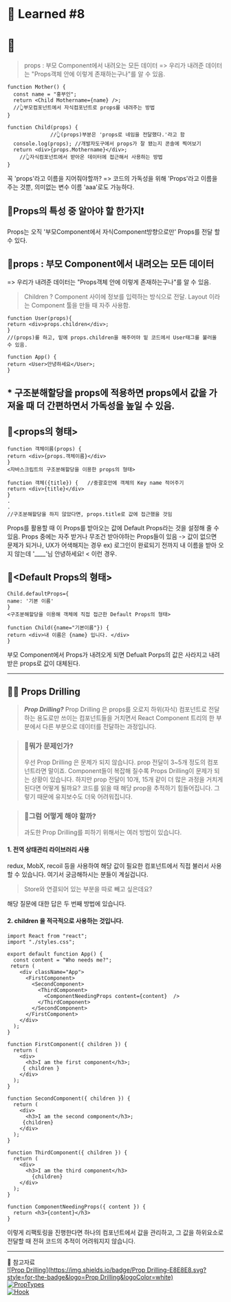 # 🌟 Learned #8

# 🔶<props>

> props
> : 부모 Component에서 내려오는 모든 데이터
> => 우리가 내려준 데이터는 "Props객체 안에 이렇게 존재하는구나"를 알 수 있음.

```
function Mother() {
  const name = "홍부인";
  return <Child Mothername={name} />;
  //👆부모컴포넌트에서 자식컴포넌트로 props를 내려주는 방법
}

function Child(props) {
              //👆(props)부분은 'props로 네임을 전달했다.'라고 함
  console.log(props); //개발자도구에서 props가 잘 됐는지 콘솔에 찍어보기
  return <div>{props.Mothername}</div>;
    //👆자식컴포넌트에서 받아온 데이터에 접근해서 사용하는 방법
}
```

꼭 'props'라고 이름을 지어줘야할까?
=> 코드의 가독성을 위해 'Props'라고 이름을 주는 것뿐, 의미없는 변수 이름 'aaa'로도 가능하다.

## 🔹Props의 특성 중 알아야 할 한가지❗

Props는 오직 '부모Component에서 자식Component방향으로만' Props를 전달 할 수 있다.

## 🔹props : 부모 Component에서 내려오는 모든 데이터

=> 우리가 내려준 데이터는 "Props객체 안에 이렇게 존재하는구나"를 알 수 있음.

> Children ?
> Component 사이에 정보를 입력하는 방식으로 전달.
> Layout 이라는 Component 툴을 만들 때 자주 사용함.

```
function User(props){
return <div>props.children</div>;
}
//(props)를 하고, 밑에 props.children을 해주어야 밑 코드에서 User태그를 불러올 수 있음.

function App() {
return <User>안녕하세요</User>;
}

```

## \* 구조분해할당을 props에 적용하면 props에서 값을 가져올 때 더 간편하면서 가독성을 높일 수 있음.

## 🔹<props의 형태>

```
function 객체이름(props) {
return <div>{props.객체이름}</div>
}
<자바스크립트의 구조분해할당을 이용한 props의 형태>

function 객체({title}) {   //중괄호안에 객체의 Key name 적어주기
return <div>{title}</div>
}
.
.
//구조분해할당을 하지 않았다면, props.title로 값에 접근했을 것임
```

Props를 활용할 때 이 Props를 받아오는 값에 Default Props라는 것을 설정해 줄 수 있음.
Props 중에는 자주 받거나 무조건 받아야하는 Props들이 있음
-> 값이 없으면 문제가 되거나, UX가 어색해지는 경우
ex) 로그인이 완료되기 전까지 내 이름을 받아 오지 않는데 '\_\_\_\_'님 안녕하세요! < 이런 경우.

## 🔹<Default Props의 형태>

```
Child.defaultProps={
name: '기본 이름'
}
<구조분해할당을 이용해 객체에 직접 접근한 Default Props의 형태>

function Child({name="기본이름"}) {
return <div>내 이름은 {name} 입니다. </div>
}
```

부모 Component에서 Props가 내려오게 되면 Defualt Porps의 값은 사라지고 내려받은 props로 값이 대체된다.

---
  ## 🔹🌟 Props Drilling

> _**Prop Drilling?**_
> Prop Drilling 은 props를 오로지 하위(자식) 컴포넌트로 전달하는 용도로만 쓰이는 컴포넌트들을 거치면서 React Component 트리의 한 부분에서 다른 부분으로 데이터를 전달하는 과정입니다.

> ### 🌱뭐가 문제인가?
>
> 우선 Prop Drilling 은 문제가 되지 않습니다. prop 전달이 3~5개 정도의 컴포넌트라면 말이죠. Component들이 복잡해 질수록 Props Drilling이 문제가 되는 상황이 있습니다.
> 하지만 prop 전달이 10개, 15개 같이 더 많은 과정을 거치게 된다면 어떻게 될까요? 코드를 읽을 때 해당 prop을 추적하기 힘들어집니다.
> 그렇기 때문에 유지보수도 더욱 어려워집니다.

> ### 🌱그럼 어떻게 해야 할까?
>
> 과도한 Prop Drilling를 피하기 위해서는 여러 방법이 있습니다.

#### 1. 전역 상태관리 라이브러리 사용

redux, MobX, recoil 등을 사용하여 해당 값이 필요한 컴포넌트에서 직접 불러서 사용할 수 있습니다.
여기서 궁금해하시는 분들이 계실겁니다.

> Store와 연결되어 있는 부분을 따로 빼고 싶은데요?

해당 질문에 대한 답은 두 번째 방법에 있습니다.

#### 2. children 을 적극적으로 사용하는 것입니다.

```
import React from "react";
import "./styles.css";

export default function App() {
  const content = "Who needs me?";
 return (
    <div className="App">
      <FirstComponent>
        <SecondComponent>
          <ThirdComponent>
            <ComponentNeedingProps content={content}  />
          </ThirdComponent>
        </SecondComponent>
      </FirstComponent>
    </div>
  );
}

function FirstComponent({ children }) {
  return (
    <div>
      <h3>I am the first component</h3>;
     { children }
    </div>
  );
}

function SecondComponent({ children }) {
  return (
    <div>
      <h3>I am the second component</h3>;
     {children}
    </div>
  );
}

function ThirdComponent({ children }) {
  return (
    <div>
      <h3>I am the third component</h3>
        {children}
    </div>
  );
}

function ComponentNeedingProps({ content }) {
  return <h3>{content}</h3>
}
```

이렇게 리팩토링을 진행한다면 하나의 컴포넌트에서 값을 관리하고, 그 값을 하위요소로 전달할 때 전혀 코드의 추적이 어려워지지 않습니다.

---

💟 참고자료
<br>
[![Prop Drilling](https://img.shields.io/badge/Prop Drilling-E8E8E8.svg?style=for-the-badge&logo=Prop Drilling&logoColor=white)](https://slog.website/post/13)
<br>
[![PropTypes](https://img.shields.io/badge/PropTypes-E8E8E8.svg?style=for-the-badge&logo=PropTypes&logoColor=white)](https://ko.reactjs.org/docs/typechecking-with-proptypes.html#gatsby-focus-wrapper)
<br>
[![Hook](https://img.shields.io/badge/Hook-E8E8E8.svg?style=for-the-badge&logo=Hook&logoColor=white)](https://ko.reactjs.org/docs/hooks-overview.html)
